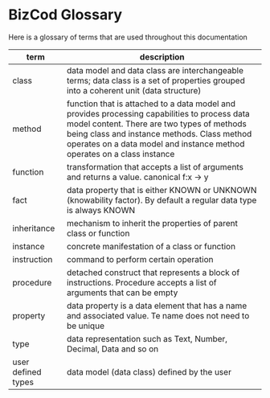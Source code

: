 # BizCod Glossary 

Here is a glossary of terms that are used throughout this documentation



| term                           | description   |
|--------------------------------|------------------------------------------------------------------------|
| class                          | data model and data class are interchangeable terms; data class is a set of properties grouped into a coherent unit (data structure)      | 
| method                         | function that is attached to a data model and provides processing capabilities to process data model content. There are two types of methods being class and instance methods. Class method operates on a data model and instance method operates on a class instance      | 
| function                       | transformation that accepts a list of arguments and returns a value. canonical f:x -> y                                        | 
| fact                           | data property that is either KNOWN or UNKNOWN (knowability factor). By default a regular data type is always KNOWN        | 
| inheritance                    | mechanism to inherit the properties of parent class or function                                      | 
| instance                       | concrete manifestation of a class or function                                      | 
| instruction                    | command to perform certain operation          | 
| procedure                      | detached construct that represents a block of instructions. Procedure accepts a list of arguments that can be empty        | 
| property                       | data property is a data element that has a name and associated value. Te name does not need to be unique                   |
| type                           | data representation such as Text, Number, Decimal, Data and so on                 |
| user defined types             | data model (data class) defined by the user                  |
